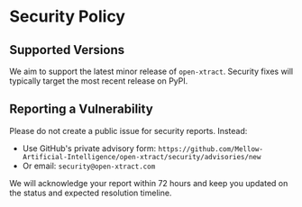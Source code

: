 # Security Policy

## Supported Versions

We aim to support the latest minor release of `open-xtract`. Security fixes
will typically target the most recent release on PyPI.

## Reporting a Vulnerability

Please do not create a public issue for security reports. Instead:

- Use GitHub's private advisory form: `https://github.com/Mellow-Artificial-Intelligence/open-xtract/security/advisories/new`
- Or email: `security@open-xtract.com`

We will acknowledge your report within 72 hours and keep you updated on the
status and expected resolution timeline.

